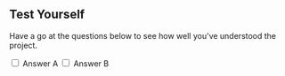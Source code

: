 ## Test Yourself

Have a go at the questions below to see how well you've understood the project.

<div>
  <input type="checkbox" id="A" name="Answer A">
  <label for="Answer A">Answer A</label>
  <input type="checkbox" id="Answer B" name="Answer B">
  <label for="Answer B">Answer B</label>
</div>

